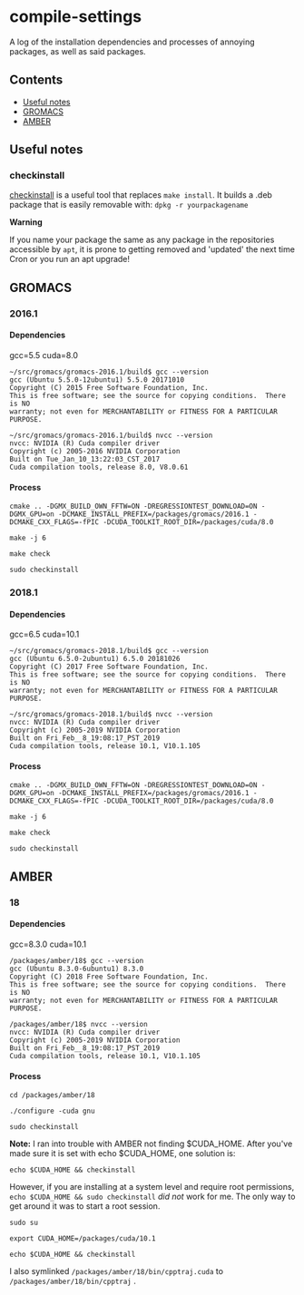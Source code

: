 # compile-settings
A log of the installation dependencies and processes of annoying packages, as well as said packages.


## Contents
- [Useful notes](#notes)
- [GROMACS](#gmx)
- [AMBER](#amber)

<a name="notes"/>

## Useful notes
### checkinstall
[checkinstall](https://wiki.debian.org/CheckInstall) is a useful tool that replaces `make install`. It builds a .deb package that is easily removable with:
```dpkg -r yourpackagename```

**Warning**

If you name your package the same as any package in the repositories accessible by `apt`, it is prone to getting removed and 'updated' the next time Cron or you run an apt upgrade! 


<a name="gmx"/>

## GROMACS
### 2016.1
#### Dependencies
gcc=5.5
cuda=8.0
```console
~/src/gromacs/gromacs-2016.1/build$ gcc --version
gcc (Ubuntu 5.5.0-12ubuntu1) 5.5.0 20171010
Copyright (C) 2015 Free Software Foundation, Inc.
This is free software; see the source for copying conditions.  There is NO
warranty; not even for MERCHANTABILITY or FITNESS FOR A PARTICULAR PURPOSE.

~/src/gromacs/gromacs-2016.1/build$ nvcc --version
nvcc: NVIDIA (R) Cuda compiler driver
Copyright (c) 2005-2016 NVIDIA Corporation
Built on Tue_Jan_10_13:22:03_CST_2017
Cuda compilation tools, release 8.0, V8.0.61
```

#### Process
```console
cmake .. -DGMX_BUILD_OWN_FFTW=ON -DREGRESSIONTEST_DOWNLOAD=ON -DGMX_GPU=on -DCMAKE_INSTALL_PREFIX=/packages/gromacs/2016.1 -DCMAKE_CXX_FLAGS=-fPIC -DCUDA_TOOLKIT_ROOT_DIR=/packages/cuda/8.0

make -j 6

make check

sudo checkinstall
```

### 2018.1
#### Dependencies
gcc=6.5
cuda=10.1
```console
~/src/gromacs/gromacs-2018.1/build$ gcc --version
gcc (Ubuntu 6.5.0-2ubuntu1) 6.5.0 20181026
Copyright (C) 2017 Free Software Foundation, Inc.
This is free software; see the source for copying conditions.  There is NO
warranty; not even for MERCHANTABILITY or FITNESS FOR A PARTICULAR PURPOSE.

~/src/gromacs/gromacs-2018.1/build$ nvcc --version
nvcc: NVIDIA (R) Cuda compiler driver
Copyright (c) 2005-2019 NVIDIA Corporation
Built on Fri_Feb__8_19:08:17_PST_2019
Cuda compilation tools, release 10.1, V10.1.105

```

#### Process
```console
cmake .. -DGMX_BUILD_OWN_FFTW=ON -DREGRESSIONTEST_DOWNLOAD=ON -DGMX_GPU=on -DCMAKE_INSTALL_PREFIX=/packages/gromacs/2016.1 -DCMAKE_CXX_FLAGS=-fPIC -DCUDA_TOOLKIT_ROOT_DIR=/packages/cuda/8.0

make -j 6

make check

sudo checkinstall
```

<a name="amber"/>

## AMBER
### 18
#### Dependencies
gcc=8.3.0
cuda=10.1
```console
/packages/amber/18$ gcc --version
gcc (Ubuntu 8.3.0-6ubuntu1) 8.3.0
Copyright (C) 2018 Free Software Foundation, Inc.
This is free software; see the source for copying conditions.  There is NO
warranty; not even for MERCHANTABILITY or FITNESS FOR A PARTICULAR PURPOSE.

/packages/amber/18$ nvcc --version
nvcc: NVIDIA (R) Cuda compiler driver
Copyright (c) 2005-2019 NVIDIA Corporation
Built on Fri_Feb__8_19:08:17_PST_2019
Cuda compilation tools, release 10.1, V10.1.105
```

#### Process
```console
cd /packages/amber/18

./configure -cuda gnu

sudo checkinstall
```

**Note:** I ran into trouble with AMBER not finding $CUDA_HOME. After you've made sure it is set with echo $CUDA_HOME, one solution is:

```console
echo $CUDA_HOME && checkinstall
```

However, if you are installing at a system level and require root permissions, `echo $CUDA_HOME && sudo checkinstall` *did not* work for me. The only way to get around it was to start a root session.

```console
sudo su

export CUDA_HOME=/packages/cuda/10.1

echo $CUDA_HOME && checkinstall
```

I also symlinked `/packages/amber/18/bin/cpptraj.cuda` to `/packages/amber/18/bin/cpptraj` .